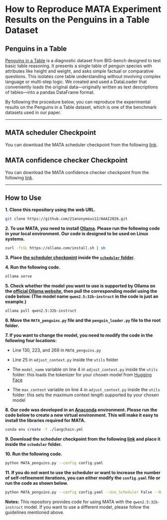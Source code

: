 # How to Reproduce MATA Experiment Results on the Penguins in a Table Dataset

## Penguins in a Table

[Penguins in a Table](https://github.com/google/BIG-bench/blob/main/bigbench/benchmark_tasks/penguins_in_a_table/task.json) is a diagnostic dataset from BIG-bench designed to test basic table reasoning. It presents a single table of penguin species with attributes like height and weight, and asks simple factual or comparative questions. This isolates core table understanding without involving complex language or multi-step logic. We created and used a DataLoader that conveniently loads the original data—originally written as text descriptions of tables—into a pandas DataFrame format.


By following the procedure below, you can reproduce the experimental results on the Penguins in a Table dataset, which is one of the benchmark datasets used in our paper.

---


## MATA scheduler Checkpoint
You can download the MATA scheduler checkpoint from the following [link](https://drive.google.com/file/d/1034behq_VONXuJOlvCKuFRXNYkmNERTI/view?usp=sharing).

## MATA confidence checker Checkpoint
You can download the MATA confidence checker checkpoint from the following [link](https://huggingface.co/7anonymous7/confidence_checker).

---
## How to Use

**1. Clone this repository using the web URL.**
```bash
git clone https://github.com/21anonymous12/AAAI2026.git
```
**2. To use MATA, you need to install [Ollama](https://ollama.com/). Please run the following code in your local environment. Our code is designed to be used on Linux systems.**
```bash
curl -fsSL https://ollama.com/install.sh | sh
```
**3. Place [the scheduler checkpoint](https://drive.google.com/file/d/1034behq_VONXuJOlvCKuFRXNYkmNERTI/view?usp=sharing) inside the [`scheduler` folder](https://github.com/21anonymous12/AAAI2026/tree/main/scheduler).**

**4. Run the following code.**
```bash
ollama serve
```
**5. Check whether the model you want to use is supported by Ollama on the [official Ollama website](https://ollama.com/search), then pull the corresponding model using the code below. (The model name `qwen2.5:32b-instruct` in the code is just an example.)**
```bash
ollama pull qwen2.5:32b-instruct
```

**6. Move the `MATA_penguins.py` file and the `penguin_loader.py` file to the root folder.**

**7. If you want to change the model, you need to modify the code in the following four locations:**

  * Line 130, 223, and 269 in `MATA_penguins.py`

  * Line 25 in `adjust_context.py` inside the `utils` folder

  * The `model_name` variable on line 4 in `adjust_context.py` inside the `utils` folder: this loads the tokenizer for your chosen model from [Hugging Face](https://huggingface.co/)

  * The `max_context` variable on line 4 in `adjust_context.py` inside the `utils` folder: this sets the maximum context length supported by your chosen model


**8. Our code was developed in an [Anaconda](https://www.anaconda.com/) environment. Please run the code below to create a new virtual environment. This will make it easy to install the libraries required for MATA.**
```bash
conda env create -f ./langchain.yml
```

**9. Download the scheduler checkpoint from the following [link](https://drive.google.com/file/d/1034behq_VONXuJOlvCKuFRXNYkmNERTI/view?usp=sharing) and place it inside the `scheduler` folder.**


**10. Run the following code.**
```bash
python MATA_penguins.py --config config.yaml
```

**11. If you do not want to use the scheduler or want to increase the number of self-refinement iterations, you can either modify the `config.yaml` file or run the code as shown below.**
```bash
python MATA_penguins.py --config config.yaml --Use_Scheduler False --N 5
```

**Notes:** This repository provides code for using MATA with the `qwen2.5:32b-instruct` model. If you want to use a different model, please follow the guidelines mentioned above.

